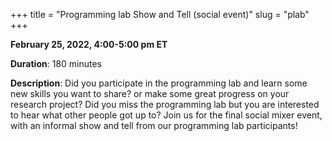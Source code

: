+++
title = "Programming lab Show and Tell (social event)"
slug = "plab"
+++

**February 25, 2022, 4:00-5:00 pm ET**

**Duration**: 180 minutes

**Description**: Did you participate in the programming lab and learn some new skills you want to share? or make some great progress on your research project? Did you miss the programming lab but you are interested to hear what other people got up to? Join us for the final social mixer event, with an informal show and tell from our programming lab participants!
